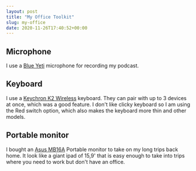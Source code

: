 ```yaml
---
layout: post
title: "My Office Toolkit"
slug: my-office
date: 2020-11-26T17:40:52+00:00
---
```


## Microphone

I use a [Blue Yeti](https://www.bluemic.com/en-us/products/yeti/) microphone for recording my podcast.


## Keyboard

I use a [Keychron K2 Wireless](https://www.keychron.com/products/keychron-k2-wireless-mechanical-keyboard) keyboard. They can pair with up to 3 devices at once, which was a good feature.
I don't like clicky keyboard so I am using the Red switch option, which also makes the keyboard more thin and other models.

## Portable monitor

I bought an [Asus MB16A](https://www.asus.com/us/Monitors/MB16AC/) Portable monitor to take on my long trips back home. It look like a giant ipad of 15,9' that is easy enough to take into trips where you need to work but don't have an office.
